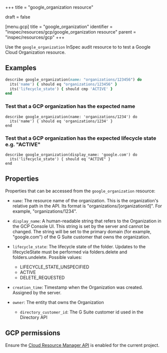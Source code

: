 +++
title = "google_organization resource"

draft = false


[menu.gcp]
title = "google_organization"
identifier = "inspec/resources/gcp/google_organization resource"
parent = "inspec/resources/gcp"
+++

Use the `google_organization` InSpec audit resource to to test a Google Cloud Organization resource.

## Examples

```ruby
describe google_organization(name: "organizations/123456") do
  its('name') { should eq "organizations/123456" }
  its('lifecycle_state') { should cmp 'ACTIVE' }
end
```

### Test that a GCP organization has the expected name

    describe google_organization(name: 'organizations/1234') do
      its('name') { should eq 'organizations/1234' }
    end

### Test that a GCP organization has the expected lifecycle state e.g. "ACTIVE"

    describe google_organization(display_name: 'google.com') do
      its('lifecycle_state') { should eq "ACTIVE" }
    end

## Properties

Properties that can be accessed from the `google_organization` resource:


  * `name`: The resource name of the organization. This is the organization's relative path in the API. Its format is "organizations/[organizationId]". For example, "organizations/1234".

  * `display_name`: A human-readable string that refers to the Organization in the GCP Console UI. This string is set by the server and cannot be changed. The string will be set to the primary domain (for example, "google.com") of the G Suite customer that owns the organization.

  * `lifecycle_state`: The lifecycle state of the folder. Updates to the lifecycleState must be performed via folders.delete and folders.undelete.
  Possible values:
    * LIFECYCLE_STATE_UNSPECIFIED
    * ACTIVE
    * DELETE_REQUESTED

  * `creation_time`: Timestamp when the Organization was created. Assigned by the server.

  * `owner`: The entity that owns the Organization

    * `directory_customer_id`: The G Suite customer id used in the Directory API


## GCP permissions

Ensure the [Cloud Resource Manager API](https://console.cloud.google.com/apis/library/cloudresourcemanager.googleapis.com/) is enabled for the current project.
